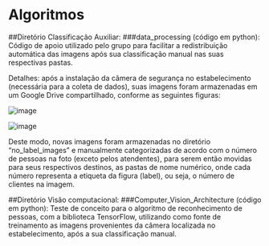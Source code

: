 # Algoritmos


##Diretório Classificação Auxiliar:
###data_processing (código em python): Código de apoio utilizado pelo grupo para facilitar a redistribuição automática das imagens após sua classificação manual nas suas respectivas pastas.

Detalhes:
após a instalação da câmera de segurança no estabelecimento (necessária para a coleta de dados), suas imagens foram armazenadas em um Google Drive compartilhado, conforme as seguintes figuras:

![image](https://user-images.githubusercontent.com/74666057/226075786-8e455ad2-a2b2-4b0f-9c59-56161b3511b2.png)

![image](https://user-images.githubusercontent.com/74666057/226075786-8e455ad2-a2b2-4b0f-9c59-56161b3511b2.png)


Deste modo, novas imagens foram armazenadas no diretório “no_label_images” e manualmente categorizadas de acordo com o número de pessoas na foto (exceto pelos atendentes), para serem então movidas para seus respectivos destinos, as pastas de nome numérico, onde cada número representa a etiqueta da figura (label), ou seja, o número de clientes na imagem.

##Diretório Visão computacional:
###Computer_Vision_Architecture (código em python): Teste de conceito para o algoritmo de reconhecimento de pessoas, com a biblioteca TensorFlow, utilizando como fonte de treinamento as imagens provenientes da câmera localizada no estabelecimento, após a sua classificação manual.
